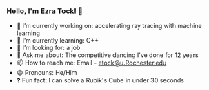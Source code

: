 ### Hello, I'm Ezra Tock! 👋

- 🔭 I’m currently working on: accelerating ray tracing with machine learning
- 🌱 I’m currently learning: C++
- 🤔 I’m looking for: a job
- 💬 Ask me about: The competitive dancing I've done for 12 years
- 📫 How to reach me: Email - etock@u.Rochester.edu
- 😄 Pronouns: He/Him
- ❓ Fun fact: I can solve a Rubik's Cube in under 30 seconds
